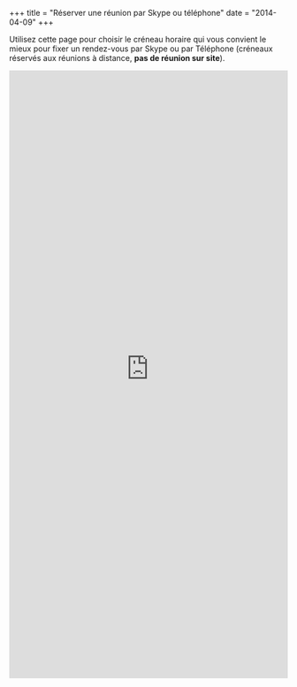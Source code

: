 +++
title = "Réserver une réunion par Skype ou téléphone"
date = "2014-04-09"
+++

Utilisez cette page pour choisir le créneau horaire qui vous convient le mieux pour fixer un rendez-vous par Skype ou par Téléphone (créneaux réservés aux réunions à distance, **pas de réunion sur site**).

<iframe src="https://pierremorsa-calls.youcanbook.me/?noframe=true&skipHeaderFooter=true" id="ycbmiframepierremorsa-calls" style="width:100%;height:1100px;border:0px;background-color:transparent;" frameborder="0" allowtransparency="true"></iframe>

